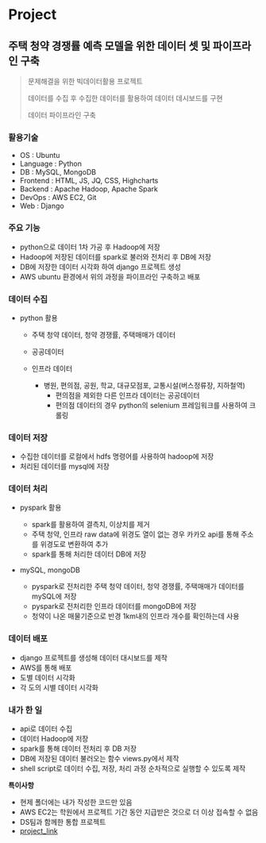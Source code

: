# Project

## 주택 청약 경쟁률 예측 모델을 위한 데이터 셋 및 파이프라인 구축

> 문제해결을 위한 빅데이터활용 프로젝트
>
> 데이터를 수집 후 수집한 데이터를 활용하여 데이터 데시보드를 구현
>
> 데이터 파이프라인 구축



### 활용기술

- OS :  Ubuntu
- Language : Python
- DB :  MySQL, MongoDB
- Frontend : HTML, JS, JQ, CSS, Highcharts
- Backend : Apache Hadoop, Apache Spark
- DevOps :  AWS EC2, Git
- Web :  Django



### 주요 기능

- python으로 데이터 1차 가공 후 Hadoop에 저장
- Hadoop에 저장된 데이터를 spark로 불러와 전처리 후 DB에 저장
- DB에 저장한 데이터 시각화 하여 django 프로젝트 생성
- AWS ubuntu 환경에서 위의 과정을 파이프라인 구축하고 배포



### 데이터 수집

- python 활용

  - 주택 청약 데이터, 청약 경쟁률, 주택매매가 데이터
   - 공공데이터
  

  - 인프라 데이터
     - 병원, 편의점, 공원, 학교, 대규모점포, 교통시설(버스정류장, 지하철역)
        -  편의점을 제외한 다른 인프라 데이터는 공공데이터
        -  편의점 데이터의 경우 python의 selenium 프레임워크를 사용하여 크롤링




### 데이터 저장

- 수집한 데이터를 로컬에서 hdfs 명령어를 사용하여 hadoop에 저장
- 처리된 데이터를 mysql에 저장



### 데이터 처리

- pyspark 활용
  - spark를 활용하여 결측치, 이상치를 제거
  - 주택 청약, 인프라 raw data에 위경도 열이 없는 경우 카카오 api를 통해 주소를 위경도로 변환하여 추가
  - spark를 통해 처리한 데이터 DB에 저장

- mySQL, mongoDB
  - pyspark로 전처리한 주택 청약 데이터, 청약 경쟁률, 주택매매가 데이터를 mySQL에 저장
  - pyspark로 전처리한 인프라 데이터를 mongoDB에 저장
  -  청약이 나온 매물기준으로 반경 1km내의 인프라 개수를 확인하는데 사용




### 데이터 배포

- django 프로젝트를 생성해 데이터 대시보드를 제작
- AWS를 통해 배포
- 도별 데이터 시각화
- 각 도의 시별 데이터 시각화



### 내가 한 일

- api로 데이터 수집
- 데이터 Hadoop에 저장
- spark를 통해 데이터 전처리 후 DB 저장
- DB에 저장된 데이터 불러오는 함수 views.py에서 제작
- shell script로 데이터 수집, 저장, 처리 과정 순차적으로 실행할 수 있도록 제작



**특이사항**

- 현제 폴더에는 내가 작성한 코드만 있음
- AWS EC2는 학원에서 프로젝트 기간 동안 지급받은 것으로 더 이상 접속할 수 없음
- DS팀과 함께한 통합 프로젝트
- [project_link](https://github.com/codnjs3575/Final_Team04)
